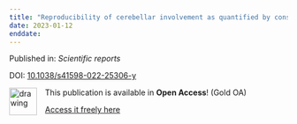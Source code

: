 ```yaml
---
title: "Reproducibility of cerebellar involvement as quantified by consensus structural MRI biomarkers in advanced essential tremor."
date: 2023-01-12
enddate:
---
```


Published in: *Scientific reports*

DOI: [10.1038/s41598-022-25306-y](https://doi.org/10.1038/s41598-022-25306-y)

<img src="https://upload.wikimedia.org/wikipedia/commons/thumb/7/77/Open_Access_logo_PLoS_transparent.svg/800px-Open_Access_logo_PLoS_transparent.svg.png" alt="drawing" width="50" align="left"/> &nbsp;&nbsp;&nbsp;This publication is available in **Open Access**! (Gold OA)

&nbsp;&nbsp;&nbsp;<a href="https://doi.org/10.1038/s41598-022-25306-y">Access it freely here</a>

